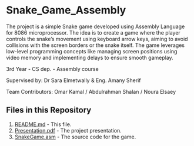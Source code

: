 # Snake_Game_Assembly  
The project is a simple Snake game developed using Assembly Language for 8086 microprocessor. The idea is to create a game where the player controls the snake’s movement using keyboard arrow keys, aiming to avoid collisions with the screen borders or the snake itself. The game leverages low-level programming concepts like managing screen positions using video memory and implementing delays to ensure smooth gameplay.

3rd Year - CS dep. - Assembly course

Supervised by: Dr Sara Elmetwally & Eng. Amany Sherif

Team Contributors: Omar Kamal / Abdulrahman Shalan / Noura Elsaey

## Files in this Repository
1. [README.md](./README.md) - This file.
2. [Presentation.pdf](./Presentation.pdf) - The project presentation.
3. [SnakeGame.asm](./SnakeGame.asm) - The source code for the game.
